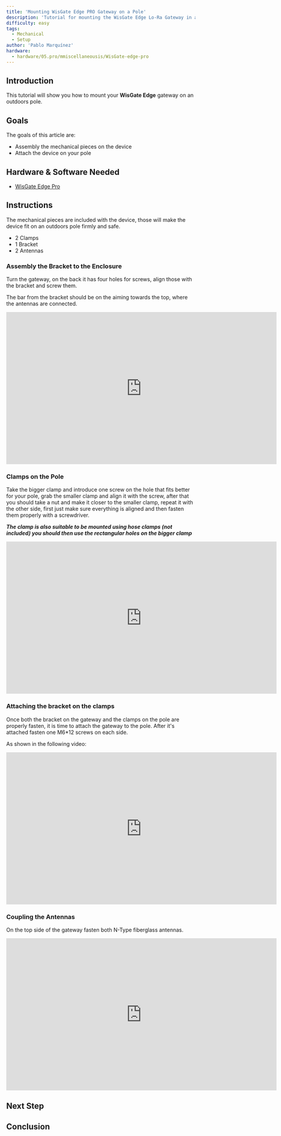 ```yaml
---
title: 'Mounting WisGate Edge PRO Gateway on a Pole'
description: 'Tutorial for mounting the WisGate Edge Lo-Ra Gateway in an antenna Pole'
difficulty: easy
tags: 
  - Mechanical
  - Setup
author: 'Pablo Marquínez'
hardware:
  - hardware/05.pro/mmiscellaneousis/WisGate-edge-pro
---
```


## Introduction 

This tutorial will show you how to mount your **WisGate Edge** gateway on an outdoors pole.

## Goals

The goals of this article are:

- Assembly the mechanical pieces on the device
- Attach the device on your pole

## Hardware & Software Needed

- [WisGate Edge Pro](https://store.arduino.cc/products/wisgate-edge-pro)

## Instructions

The mechanical pieces are included with the device, those will make the device fit on an outdoors pole firmly and safe.
* 2 Clamps
* 1 Bracket
* 2 Antennas

### Assembly the Bracket to the Enclosure

Turn the gateway, on the back it has four holes for screws, align those with the bracket and screw them.

The bar from the bracket should be on the aiming towards the top, where the antennas are connected.


<iframe 
  width="720" 
  height="405" 
  loop="true" 
  src="https://www.youtube.com/embed/xvFH9clAQwg?autoplay=1&controls=0&loop=1&mute=1&playlist=xvFH9clAQwg" frameborder="0"
  >
</iframe>

### Clamps on the Pole

Take the bigger clamp and introduce one screw on the hole that fits better for your pole, grab the smaller clamp and align it with the screw, after that you should take a nut and make it closer to the smaller clamp, repeat it with the other side, first just make sure everything is aligned and then fasten them properly with a screwdriver.

***The clamp is also suitable to be mounted using hose clamps (not included) you should then use the rectangular holes on the bigger clamp***

<iframe 
  width="720" 
  height="405" 
  loop="true" 
  src="https://www.youtube.com/embed/tVmZoD38XZo?autoplay=1&controls=0&loop=1&mute=1&playlist=tVmZoD38XZo" frameborder="0"
  >
</iframe>

### Attaching the bracket on the clamps

Once both the bracket on the gateway and the clamps on the pole are properly fasten, it is time to attach the gateway to the pole.
After it's attached fasten one M6*12 screws on each side.

As shown in the following video:

<iframe 
  width="720" 
  height="405" 
  loop="true" 
  src="https://www.youtube.com/embed/PZONsccUlMo?autoplay=1&controls=0&loop=1&mute=1&playlist=PZONsccUlMo" frameborder="0"
  >
</iframe>

### Coupling the Antennas

On the top side of the gateway fasten both N-Type fiberglass antennas.

<iframe 
  width="720" 
  height="405" 
  loop="true" 
  src="https://www.youtube.com/embed/6KmyJA9n28I?autoplay=1&controls=0&loop=1&mute=1&playlist=6KmyJA9n28I" frameborder="0"
  >
</iframe>


## Next Step


## Conclusion
